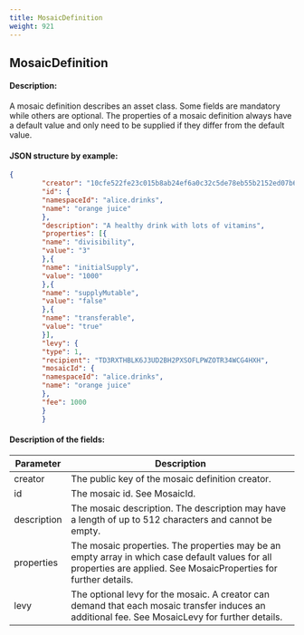 ```yaml
---
title: MosaicDefinition
weight: 921
---
```


 
## MosaicDefinition 
#### Description: 
A mosaic definition describes an asset class. Some fields are mandatory while others are optional. The properties of a mosaic definition always have a default value and only need to be supplied if they differ from the default value.

 
#### JSON structure by example: 
```json
{
        "creator": "10cfe522fe23c015b8ab24ef6a0c32c5de78eb55b2152ed07b6a092121187100",
        "id": {
        "namespaceId": "alice.drinks",
        "name": "orange juice"
        },
        "description": "A healthy drink with lots of vitamins",
        "properties": [{
        "name": "divisibility",
        "value": "3"
        },{
        "name": "initialSupply",
        "value": "1000"
        },{
        "name": "supplyMutable",
        "value": "false"
        },{
        "name": "transferable",
        "value": "true"
        }],
        "levy": {
        "type": 1,
        "recipient": "TD3RXTHBLK6J3UD2BH2PXSOFLPWZOTR34WCG4HXH",
        "mosaicId": {
        "namespaceId": "alice.drinks",
        "name": "orange juice"
        },
        "fee": 1000
        }
        }
``` 
#### Description of the fields: 

| Parameter | Description |
|------|------|
| creator | The public key of the mosaic definition creator. |
| id | The mosaic id. See MosaicId. |
| description | The mosaic description. The description may have a length of up to 512 characters and cannot be empty. |
| properties | The mosaic properties. The properties may be an empty array in which case default values for all properties are applied. See MosaicProperties for further details.  |
| levy | The optional levy for the mosaic. A creator can demand that each mosaic transfer induces an additional fee. See MosaicLevy for further details.  |

 
